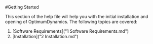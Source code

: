 #Getting Started

This section of the help file will help you with the initial installation and opening of OptimumDynamics. The following topics are covered:

1. [Software Requirements]("1 Software Requirements.md")
2. [Installation]("2 Installation.md")
